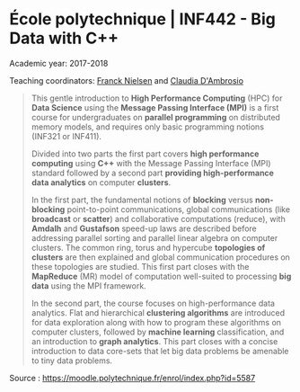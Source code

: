 # École polytechnique | INF442 - Big Data with C++

Academic year: 2017-2018

Teaching coordinators: [Franck Nielsen](https://www.lix.polytechnique.fr/~nielsen/) and [Claudia D'Ambrosio](http://www.lix.polytechnique.fr/Labo/Claudia.D'Ambrosio/)

>This gentle introduction to **High Performance Computing** (HPC) for **Data Science** using the **Message Passing Interface (MPI)** is a first course for undergraduates on **parallel programming** on distributed memory models, and requires only basic programming notions (INF321  or INF411).
>
>Divided into two parts the first part covers **high performance computing** using **C++** with the Message Passing Interface (MPI) standard followed by a second part **providing high-performance data analytics** on computer **clusters**.
>
>In the first part, the fundamental notions of **blocking** versus **non-blocking** point-to-point communications, global communications (like **broadcast** or **scatter**) and collaborative computations (reduce), with **Amdalh** and **Gustafson** speed-up laws are described before addressing parallel sorting and parallel linear algebra on computer clusters. The common ring, torus and hypercube **topologies of clusters** are then explained and global communication procedures on these topologies are studied. This first part closes with the **MapReduce** (MR) model of computation well-suited to processing **big data** using the MPI framework.
>
>In the second part, the course focuses on high-performance data analytics. Flat and hierarchical **clustering algorithms** are introduced for data exploration along with how to program these algorithms on computer clusters, followed by **machine learning** classification, and an introduction to **graph analytics**. This part closes with a concise introduction to data core-sets that let big data problems be amenable to tiny data problems.

Source : https://moodle.polytechnique.fr/enrol/index.php?id=5587